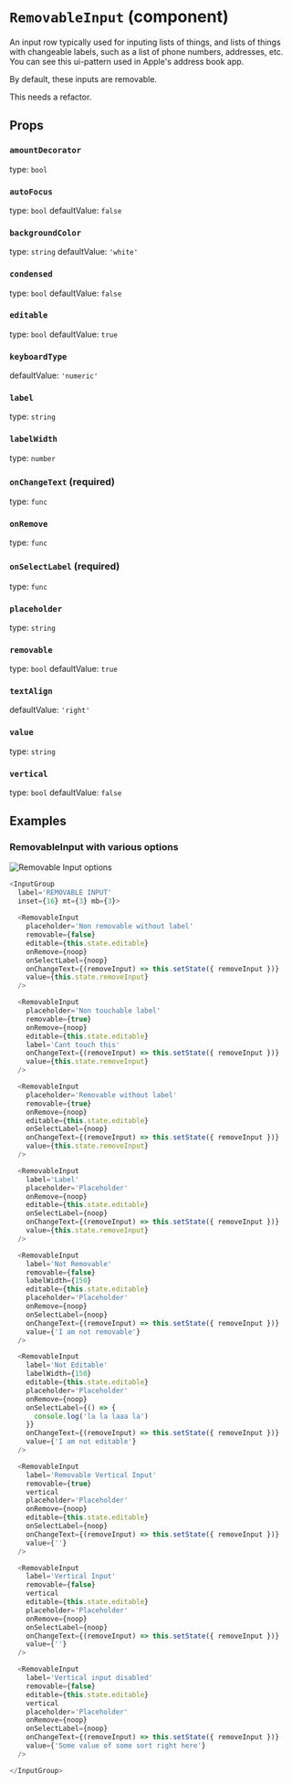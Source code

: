 `RemovableInput` (component)
============================

An input row typically used for inputing lists of
things, and lists of things with changeable labels, such
as a list of phone numbers, addresses, etc. You can see
this ui-pattern used in Apple's address book app.

By default, these inputs are removable. 

This needs a refactor.

Props
-----

### `amountDecorator`

type: `bool`


### `autoFocus`

type: `bool`
defaultValue: `false`


### `backgroundColor`

type: `string`
defaultValue: `'white'`


### `condensed`

type: `bool`
defaultValue: `false`


### `editable`

type: `bool`
defaultValue: `true`


### `keyboardType`

defaultValue: `'numeric'`


### `label`

type: `string`


### `labelWidth`

type: `number`


### `onChangeText` (required)

type: `func`


### `onRemove`

type: `func`


### `onSelectLabel` (required)

type: `func`


### `placeholder`

type: `string`


### `removable`

type: `bool`
defaultValue: `true`


### `textAlign`

defaultValue: `'right'`


### `value`

type: `string`


### `vertical`

type: `bool`
defaultValue: `false`

## Examples

### RemovableInput with various options

![Removable Input options](images/RemovableInput.png)

```javascript
<InputGroup
  label='REMOVABLE INPUT'
  inset={16} mt={3} mb={3}>
  
  <RemovableInput
    placeholder='Non removable without label'
    removable={false}
    editable={this.state.editable}
    onRemove={noop}
    onSelectLabel={noop}
    onChangeText={(removeInput) => this.setState({ removeInput })}
    value={this.state.removeInput}
  />

  <RemovableInput
    placeholder='Non touchable label'
    removable={true}
    onRemove={noop}
    editable={this.state.editable}
    label='Cant touch this'
    onChangeText={(removeInput) => this.setState({ removeInput })}
    value={this.state.removeInput}
  />

  <RemovableInput
    placeholder='Removable without label'
    removable={true}
    onRemove={noop}
    editable={this.state.editable}
    onSelectLabel={noop}
    onChangeText={(removeInput) => this.setState({ removeInput })}
    value={this.state.removeInput}
  />

  <RemovableInput
    label='Label'
    placeholder='Placeholder'
    onRemove={noop}
    editable={this.state.editable}
    onSelectLabel={noop}
    onChangeText={(removeInput) => this.setState({ removeInput })}
    value={this.state.removeInput}
  />

  <RemovableInput
    label='Not Removable'
    removable={false}
    labelWidth={150}
    editable={this.state.editable}
    placeholder='Placeholder'
    onRemove={noop}
    onSelectLabel={noop}
    onChangeText={(removeInput) => this.setState({ removeInput })}
    value={'I am not removable'}
  />

  <RemovableInput
    label='Not Editable'
    labelWidth={150}
    editable={this.state.editable}
    placeholder='Placeholder'
    onRemove={noop}
    onSelectLabel={() => {
      console.log('la la laaa la')
    }}
    onChangeText={(removeInput) => this.setState({ removeInput })}
    value={'I am not editable'}
  />

  <RemovableInput
    label='Removable Vertical Input'
    removable={true}
    vertical
    placeholder='Placeholder'
    onRemove={noop}
    editable={this.state.editable}
    onSelectLabel={noop}
    onChangeText={(removeInput) => this.setState({ removeInput })}
    value={''}
  />

  <RemovableInput
    label='Vertical Input'
    removable={false}
    vertical
    editable={this.state.editable}
    placeholder='Placeholder'
    onRemove={noop}
    onSelectLabel={noop}
    onChangeText={(removeInput) => this.setState({ removeInput })}
    value={''}
  />

  <RemovableInput
    label='Vertical input disabled'
    removable={false}
    editable={this.state.editable}
    vertical
    placeholder='Placeholder'
    onRemove={noop}
    onSelectLabel={noop}
    onChangeText={(removeInput) => this.setState({ removeInput })}
    value={'Some value of some sort right here'}
  />

</InputGroup>
```
